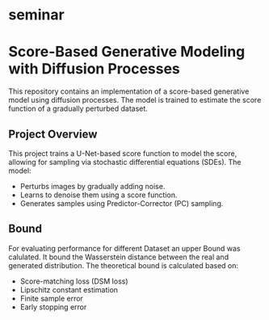# seminar

# Score-Based Generative Modeling with Diffusion Processes

This repository contains an implementation of a score-based generative model using diffusion processes. The model is trained to estimate the score function of a gradually perturbed dataset.

## Project Overview
This project trains a U-Net-based score function to model the score, allowing for sampling via stochastic differential equations (SDEs). The model:
- Perturbs images by gradually adding noise.
- Learns to denoise them using a score function.
- Generates samples using Predictor-Corrector (PC) sampling.

## Bound
For evaluating performance for different Dataset an upper Bound was calulated. It bound the Wasserstein distance
between the real and generated distribution.
The theoretical bound is calculated based on:
- Score-matching loss (DSM loss)
- Lipschitz constant estimation
- Finite sample error
- Early stopping error


